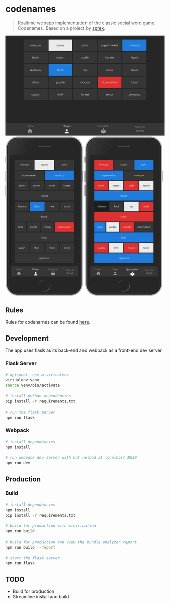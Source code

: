 # codenames

> Realtime webapp implementation of the classic social word game, Codenames. Based on a project by [sprek](https://github.com/sprek).

<p>
  <img src="screenshots/player-full.png" alt="Large Player View">
  <img src="screenshots/player-mobile.png" alt="Player - mobile" width="49%">
  <img src="screenshots/spymaster-mobile.png" alt="Spymaster - mobile" width="49%">
</p>

## Rules
Rules for codenames can be found [here](https://en.wikipedia.org/wiki/Codenames_(board_game)#Rules).

## Development
The app uses flask as its back-end and webpack as a front-end dev server.

### Flask Server
```bash
# optional: use a virtualenv
virtualenv venv
source venv/bin/activate

# install python dependencies
pip install -r requirements.txt

# run the flask server
npm run flask
```

### Webpack
```bash
# install dependencies
npm install

# run webpack dev server with hot reload at localhost:8080
npm run dev
```

## Production
### Build
``` bash
# install dependencies
npm install
pip install -r requirements.txt

# build for production with minification
npm run build

# build for production and view the bundle analyzer report
npm run build --report

# start the flask server
npm run flask
```

## TODO

* Build for production
* Streamline install and build